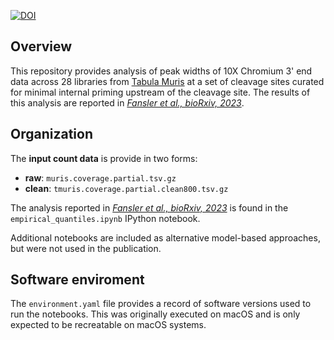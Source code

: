 [![DOI](https://zenodo.org/badge/177214437.svg)](https://zenodo.org/doi/10.5281/zenodo.10895190)

## Overview
This repository provides analysis of peak widths of 10X Chromium 3' end data across 28 libraries from 
[Tabula Muris](https://doi.org/10.1038/s41586-018-0590-4) at a set of cleavage sites curated for minimal 
internal priming upstream of the cleavage site. The results of this analysis are reported in
[*Fansler et al., bioRxiv, 2023*](https://www.biorxiv.org/content/10.1101/2021.11.22.469635v2).

## Organization
The **input count data** is provide in two forms:
  - **raw**: `muris.coverage.partial.tsv.gz`
  - **clean**: `tmuris.coverage.partial.clean800.tsv.gz`

The analysis reported in [*Fansler et al., bioRxiv, 2023*](https://www.biorxiv.org/content/10.1101/2021.11.22.469635v2)
is found in the `empirical_quantiles.ipynb` IPython notebook.

Additional notebooks are included as alternative model-based approaches, but were not used in the publication.

## Software enviroment
The `environment.yaml` file provides a record of software versions used to run the notebooks. This 
was originally executed on macOS and is only expected to be recreatable on macOS systems.
